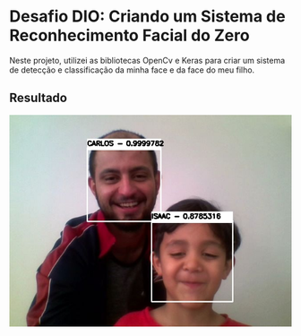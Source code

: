 # Desafio DIO: Criando um Sistema de Reconhecimento Facial do Zero

Neste projeto, utilizei as bibliotecas OpenCv e Keras para criar um sistema de detecção e classificação da minha face e da face do meu filho.

## Resultado

![](https://github.com/casjunior93/desafio-dio-criando-um-sistema-de-reconhecimento-facial/blob/main/assets/photo.jpg)

